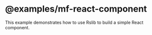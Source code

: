 # @examples/mf-react-component

This example demonstrates how to use Rslib to build a simple React component.
